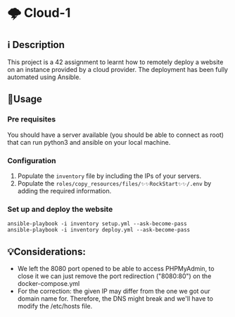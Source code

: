 # 🌩️ Cloud-1

## ℹ️ Description

This project is a 42 assignment to learnt how to remotely deploy a website on an instance provided by a cloud provider. The deployment has been fully automated using Ansible.

## 🔨Usage

### Pre requisites

You should have a server available (you should be able to connect as root) that can run python3 and ansible on your local machine.

### Configuration

1. Populate the `inventory` file by including the IPs of your servers.
2. Populate the `roles/copy_resources/files/✨✨RockStart✨✨/.env` by adding the required information.

### Set up and deploy the website

```
ansible-playbook -i inventory setup.yml --ask-become-pass
ansible-playbook -i inventory deploy.yml --ask-become-pass
```

## 💡Considerations:

- We left the 8080 port opened to be able to access PHPMyAdmin, to close it we can just remove the port redirection ("8080:80") on the docker-compose.yml
- For the correction: the given IP may differ from the one we got our domain name for. Therefore, the DNS might break and we'll have to modify the /etc/hosts file.
